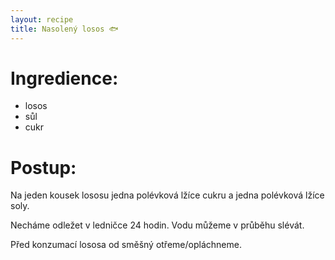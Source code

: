 ```yaml
---
layout: recipe
title: Nasolený losos 🐟
---
```



# Ingredience:

- losos
- sůl 
- cukr


# Postup:

Na jeden kousek lososu jedna polévková lžíce cukru a jedna polévková lžíce soly.

Necháme odležet v ledničce 24 hodin. Vodu můžeme v průběhu slévát.

Před konzumací lososa od směšný otřeme/opláchneme.
